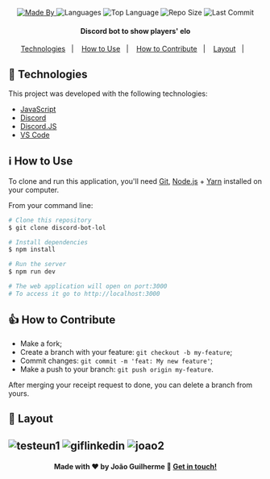 
<p align="center">
  <a href="https://www.linkedin.com/in/joaoguilherme38/">
  <img alt="Made By" src="https://img.shields.io/static/v1?label=Made%20By&message=Joao%20Guilherme&color=purple&style=for-the-badge">
	</a>
  
  <img alt="Languages" src="https://img.shields.io/github/languages/count/joaochioda/discord-bot-lol?style=for-the-badge">
  
  <img alt="Top Language" src="https://img.shields.io/github/languages/top/joaochioda/discord-bot-lol?style=for-the-badge">
  
  <img alt="Repo Size" src="https://img.shields.io/github/repo-size/joaochioda/discord-bot-lol?style=for-the-badge">
  
  <img alt="Last Commit" src="https://img.shields.io/github/last-commit/joaochioda/discord-bot-lol?style=for-the-badge">
</p>

<h4 align="center">
  <p>Discord bot to show players' elo</p>
</h4>

<p align="center">
  <a href="#rocket-technologies">Technologies</a>&nbsp;&nbsp;&nbsp;|&nbsp;&nbsp;&nbsp;
  <a href="#information_source-how-to-use">How to Use</a>&nbsp;&nbsp;&nbsp;|&nbsp;&nbsp;&nbsp;
  <a href="#thumbsup-how-to-contribute">How to Contribute</a>&nbsp;&nbsp;&nbsp;|&nbsp;&nbsp;&nbsp;
  <a href="#art-layout">Layout</a>&nbsp;&nbsp;&nbsp;|&nbsp;&nbsp;&nbsp;
</p>

## :rocket: Technologies

This project was developed with the following technologies:

- [JavaScript](https://developer.mozilla.org/pt-BR/docs/Web/JavaScript)
- [Discord](https://discord.com/)
- [Discord.JS](https://discord.js.org/)
- [VS Code][vc]

## :information_source: How to Use

To clone and run this application, you'll need [Git](https://git-scm.com), [Node.js][nodejs] + [Yarn][yarn] installed on your computer.

From your command line:

```bash
# Clone this repository
$ git clone discord-bot-lol

# Install dependencies
$ npm install

# Run the server
$ npm run dev

# The web application will open on port:3000
# To access it go to http://localhost:3000
```

## :thumbsup: How to Contribute

- Make a fork;
- Create a branch with your feature: `git checkout -b my-feature`;
- Commit changes: `git commit -m 'feat: My new feature'`;
- Make a push to your branch: `git push origin my-feature`.

After merging your receipt request to done, you can delete a branch from yours.

## :art: Layout
![testeun1](https://user-images.githubusercontent.com/47106171/104138965-cb82c480-5386-11eb-8b4b-1c7f44c64bc3.gif)
![giflinkedin](https://user-images.githubusercontent.com/47106171/104140743-a5aeed00-5391-11eb-88d4-7617c99153a0.gif)
![joao2](https://user-images.githubusercontent.com/47106171/104138964-ca519780-5386-11eb-9c15-57db13051737.PNG)
---

<h4 align="center">
    Made with ♥ by João Guilherme 👋 <a href="https://www.linkedin.com/in/joaoguilherme38/" target="_blank">Get in touch!</a>
</h4>

[nodejs]: https://nodejs.org/
[yarn]: https://yarnpkg.com/
[git]: https://git-scm.com
[vc]: https://code.visualstudio.com/

